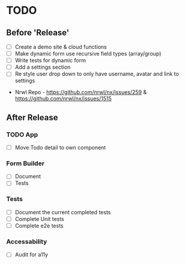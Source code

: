 # TODO

## Before 'Release'

- [ ] Create a demo site & cloud functions
- [ ] Make dynamic form use recursive field types (array/group)
- [ ] Write tests for dynamic form
- [ ] Add a settings section
- [ ] Re style user drop down to only have username, avatar and link to settings
- Nrwl Repo - https://github.com/nrwl/nx/issues/259 & https://github.com/nrwl/nx/issues/1515

## After Release

### TODO App

- [ ] Move Todo detail to own component

### Form Builder

- [ ] Document
- [ ] Tests

### Tests

- [ ] Document the current completed tests
- [ ] Complete Unit tests
- [ ] Complete e2e tests

### Accessability

- [ ] Audit for a11y
